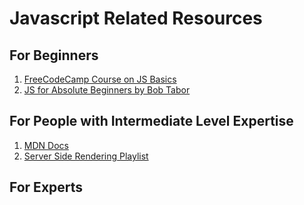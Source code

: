 # Javascript Related Resources

## For Beginners
1.  [FreeCodeCamp Course on JS Basics](https://medium.freecodecamp.com/my-giant-javascript-basics-course-is-now-live-on-youtube-and-its-100-free-9020a21bbc27)
2. [JS for Absolute Beginners by Bob Tabor](https://www.youtube.com/watch?v=YMvzfQSI6pQ)

## For People with Intermediate Level Expertise
1.  [MDN Docs](https://developer.mozilla.org/bm/docs/Web/JavaScript)
2.  [Server Side Rendering Playlist](https://www.youtube.com/watch?v=nbTn1czE2L8&index=1&list=PLl-K7zZEsYLkbvTj8AUUCfBO7DoEHJ-ME)

## For Experts
